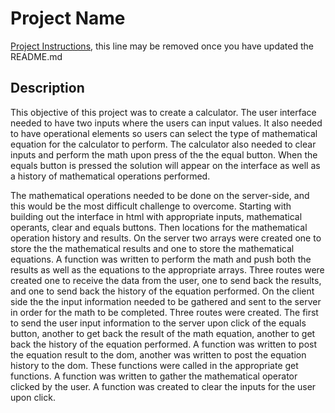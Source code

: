# Project Name

[Project Instructions](./INSTRUCTIONS.md), this line may be removed once you have updated the README.md

## Description


This objective of this project was to create a calculator.  The user interface needed to have two inputs where the users can input values.  It also needed to have operational elements so users can select the type of mathematical equation for the calculator to perform. The calculator also needed to clear inputs and perform the math upon press of the the equal button. When the equals button is pressed the solution will appear on the interface as well as a history of mathematical operations performed.

The mathematical operations needed to be done on the server-side, and this would be the most difficult challenge to overcome.  Starting with building out the interface in html with appropriate inputs, mathematical operants, clear and equals buttons. Then locations for the mathematical operation history and results. On the server two arrays were created one to store the the mathematical results and one to store the mathematical equations. A function was written to perform the math and push both the results as well as the equations to the appropriate arrays.  Three routes were created one to receive the data from the user, one to send back the results, and one to send back the history of the equation performed. On the client side the the input information needed to be gathered and sent to the server in order for the math to be completed.  Three routes were created. The first to send the user input information to the server upon click of the equals button, another to get back the result of the math equation, another to get back the history of the equation performed. A function was written to post the equation result to the dom, another was written to post the equation history to the dom. These functions were called in the appropriate get functions. A function was written to gather the mathematical operator clicked by the user. A function was created to clear the inputs for the user upon click. 


